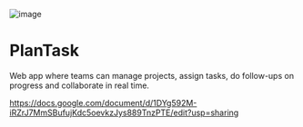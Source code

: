 ![image](https://github.com/user-attachments/assets/67965073-4ad9-4d41-b4be-8f7485733695)


# PlanTask
Web app where teams can manage projects, assign tasks, do follow-ups on progress and collaborate in real time.


https://docs.google.com/document/d/1DYg592M-iRZrJ7MmSBufujKdc5oevkzJys889TnzPTE/edit?usp=sharing
